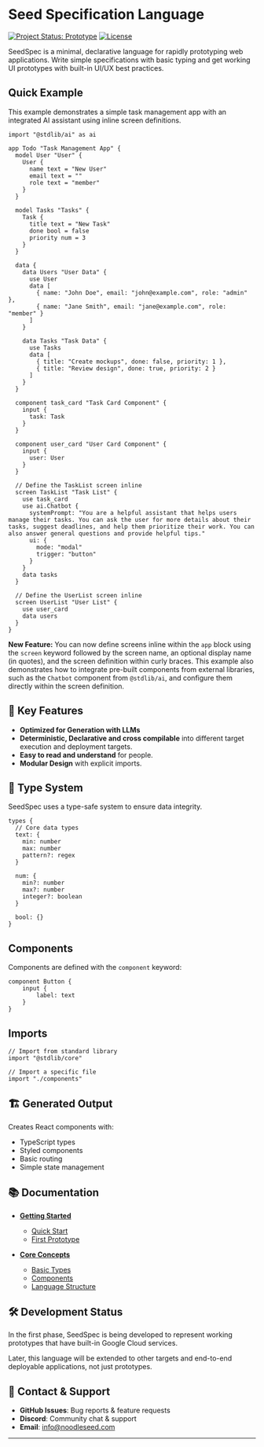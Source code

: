 # Seed Specification Language

[![Project Status: Prototype](https://img.shields.io/badge/Project%20Status-Prototype-yellow.svg)]()
[![License](https://img.shields.io/badge/license-Dual%20GPL%2FCommercial-blue.svg)](LICENSE.md)

SeedSpec is a minimal, declarative language for rapidly prototyping web applications. Write simple specifications with basic typing and get working UI prototypes with built-in UI/UX best practices.

## Quick Example

This example demonstrates a simple task management app with an integrated AI assistant using inline screen definitions.

```seed
import "@stdlib/ai" as ai

app Todo "Task Management App" {
  model User "User" {
    User {
      name text = "New User"
      email text = ""
      role text = "member"
    }
  }

  model Tasks "Tasks" {
    Task {
      title text = "New Task"
      done bool = false
      priority num = 3
    }
  }

  data {
    data Users "User Data" {
      use User
      data [
        { name: "John Doe", email: "john@example.com", role: "admin" },
        { name: "Jane Smith", email: "jane@example.com", role: "member" }
      ]
    }

    data Tasks "Task Data" {
      use Tasks
      data [
        { title: "Create mockups", done: false, priority: 1 },
        { title: "Review design", done: true, priority: 2 }
      ]
    }
  }

  component task_card "Task Card Component" {
    input {
      task: Task
    }
  }

  component user_card "User Card Component" {
    input {
      user: User
    }
  }

  // Define the TaskList screen inline
  screen TaskList "Task List" {
    use task_card
    use ai.Chatbot {
      systemPrompt: "You are a helpful assistant that helps users manage their tasks. You can ask the user for more details about their tasks, suggest deadlines, and help them prioritize their work. You can also answer general questions and provide helpful tips."
      ui: {
        mode: "modal"
        trigger: "button"
      }
    }
    data tasks
  }

  // Define the UserList screen inline
  screen UserList "User List" {
    use user_card
    data users
  }
}
```

**New Feature:** You can now define screens inline within the `app` block using the `screen` keyword followed by the screen name, an optional display name (in quotes), and the screen definition within curly braces. This example also demonstrates how to integrate pre-built components from external libraries, such as the `Chatbot` component from `@stdlib/ai`, and configure them directly within the screen definition.

## 🌟 Key Features

- **Optimized for Generation with LLMs**
- **Deterministic, Declarative and cross compilable** into different target execution and deployment targets.
- **Easy to read and understand** for people.
- **Modular Design** with explicit imports.

## 🎯 Type System

SeedSpec uses a type-safe system to ensure data integrity.

```seed
types {
  // Core data types
  text: {
    min: number
    max: number
    pattern?: regex
  }
  
  num: {
    min?: number
    max?: number
    integer?: boolean
  }

  bool: {}
}
```

## Components

Components are defined with the `component` keyword:

```seed
component Button {
    input {
        label: text
    }
}
```

## Imports

```seed
// Import from standard library
import "@stdlib/core"

// Import a specific file
import "./components"
```

## 🏗️ Generated Output

Creates React components with:
- TypeScript types
- Styled components
- Basic routing
- Simple state management

## 📚 Documentation

- **[Getting Started](docs/getting-started.md)**
  - [Quick Start](docs/getting-started/quick-start.md)
  - [First Prototype](docs/getting-started/first-prototype.md)

- **[Core Concepts](docs/core-concepts/)**
  - [Basic Types](docs/core-concepts/types.md)
  - [Components](docs/core-concepts/components.md)
  - [Language Structure](docs/core-concepts/language-structure.md)

## 🛠️ Development Status

In the first phase, SeedSpec is being developed to represent working prototypes that have built-in Google Cloud services.

Later, this language will be extended to other targets and end-to-end deployable applications, not just prototypes.

## 📱 Contact & Support

- **GitHub Issues**: Bug reports & feature requests
- **Discord**: Community chat & support
- **Email**: [info@noodleseed.com](mailto:info@noodleseed.com)

---
